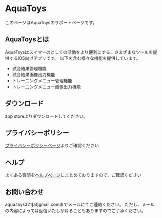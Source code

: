 # AquaToys
このページはAquaToysのサポートページです。

## AquaToysとは
AquaToysはスイマーのとしての活動をより便利にする、さまざまなツールを提供するiOS向けアプリです。
以下を含む様々な機能を提供しています。
- 試合結果管理機能
- 試合結果画像出力機能
- トレーニングメニュー管理機能
- トレーニングメニュー画像出力機能

## ダウンロード
app storeよりダウンロードしてください。

## プライバシーポリシー
[プライバシーポリシーページ](./privacyPolicy/index.md)よりご確認ください

## ヘルプ
よくある質問を[ヘルプページ](./help/index.md)にまとめておりますので、ご確認ください

## お問い合わせ
aqua.toys321[at]gmail.comまでメールにてご連絡ください。
ただし、メールの内容によっては返信いたしかねることもありますのでご了承ください。

